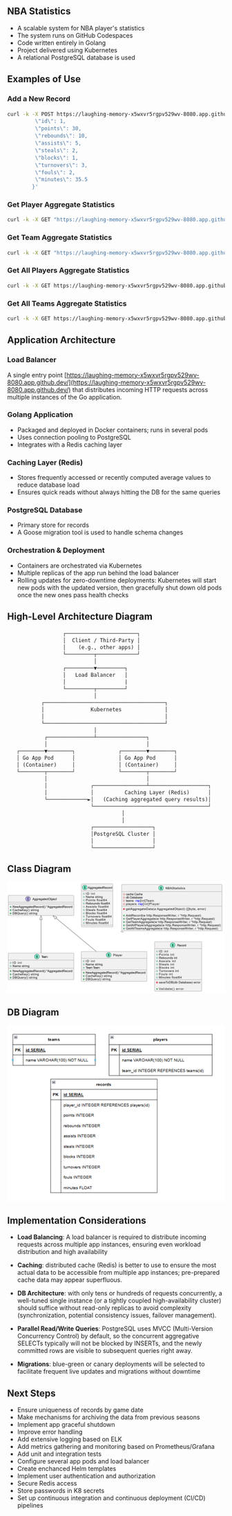 ## NBA Statistics
- A scalable system for NBA player's statistics
- The system runs on GitHub Codespaces
- Code written entirely in Golang
- Project delivered using Kubernetes
- A relational PostgreSQL database is used

## Examples of Use

### Add a New Record
```sh
curl -k -X POST https://laughing-memory-x5wxvr5rgpv529wv-8080.app.github.dev/record -H "Content-Type: application/json" -d '{
         \"id\": 1,
         \"points\": 30,
         \"rebounds\": 10,
         \"assists\": 5,
         \"steals\": 2,
         \"blocks\": 1,
         \"turnovers\": 3,
         \"fouls\": 2,
         \"minutes\": 35.5
        }'
```

### Get Player Aggregate Statistics
```sh
curl -k -X GET "https://laughing-memory-x5wxvr5rgpv529wv-8080.app.github.dev/aggregate/player?playerId=1"
```

### Get Team Aggregate Statistics
```sh
curl -k -X GET "https://laughing-memory-x5wxvr5rgpv529wv-8080.app.github.dev/aggregate/team?teamId=1"
```

### Get All Players Aggregate Statistics
```sh
curl -k -X GET https://laughing-memory-x5wxvr5rgpv529wv-8080.app.github.dev/aggregate/players
```

### Get All Teams Aggregate Statistics
```sh
curl -k -X GET https://laughing-memory-x5wxvr5rgpv529wv-8080.app.github.dev/aggregate/teams
```

## Application Architecture

### Load Balancer
A single entry point [https://laughing-memory-x5wxvr5rgpv529wv-8080.app.github.dev/](https://laughing-memory-x5wxvr5rgpv529wv-8080.app.github.dev/) that distributes incoming HTTP requests across multiple instances of the Go application.

### Golang Application
- Packaged and deployed in Docker containers; runs in several pods
- Uses connection pooling to PostgreSQL
- Integrates with a Redis caching layer

### Caching Layer (Redis)
- Stores frequently accessed or recently computed average values to reduce database load
- Ensures quick reads without always hitting the DB for the same queries

### PostgreSQL Database
- Primary store for records
- A Goose migration tool is used to handle schema changes

### Orchestration & Deployment
- Containers are orchestrated via Kubernetes
- Multiple replicas of the app run behind the load balancer
- Rolling updates for zero-downtime deployments: Kubernetes will start new pods with the updated version, then gracefully shut down old pods once the new ones pass health checks

## High-Level Architecture Diagram
                      ┌───────────────────────┐
                      │  Client / Third-Party │
                      │    (e.g., other apps) │
                      └─────────┬─────────────┘
                                │
                      ┌─────────▼─────────┐
                      │   Load Balancer   │
                      │                   |
                      └─────────┬─────────┘
                                │
               ┌───────────────────────────────────────┐
               │               Kubernetes              │
               │                                       │
               └───────────────────────────────────────┘
                                │
                ┌───────────────┴────────────────┐
                │                                │
       ┌────────▼────────┐              ┌────────▼────────┐
       │ Go App Pod      │              │ Go App Pod      │
       │ (Container)     │              │ (Container)     │
       └────────┬────────┘              └────────┬────────┘
                │                                │
                │              ┌─────────────────┴───────────────────┐
                │              │          Caching Layer (Redis)      │
                └─────────────►│   (Caching aggregated query results)│
                               └─────────────────────────────────────┘
                                         │
                                         │
                               ┌───────────────────┐
                               │PostgreSQL Cluster │
                               │                   │
                               └───────────────────┘


## Class Diagram
![Class Diagram](diagrams/class_diagram.png)

## DB Diagram
![DB Diagram](diagrams/db_diagram.png)

## Implementation Considerations
- **Load Balancing**: A load balancer is required to distribute incoming requests across multiple app instances, ensuring even workload distribution and high availability

- **Caching**: distributed cache (Redis) is better to use to ensure the most actual data to be accessible from multiple app instances; pre-prepared cache data may appear superfluous. 

- **DB Architecture**: with only tens or hundreds of requests concurrently, a well-tuned single instance (or a tightly coupled high-availability cluster) should suffice without read-only replicas to avoid complexity (synchronization, potential consistency issues, failover management).

- **Parallel Read/Write Queries**: PostgreSQL uses MVCC (Multi-Version Concurrency Control) by default, so the concurrent aggregative SELECTs typically will not be blocked by INSERTs, and the newly committed rows are visible to subsequent queries right away.

- **Migrations**: blue-green or canary deployments will be selected to facilitate frequent live updates and migrations without downtime

## Next Steps
- Ensure uniqueness of records by game date
- Make mechanisms for archiving the data from previous seasons
- Implement app graceful shutdown
- Improve error handling
- Add extensive logging based on ELK
- Add metrics gathering and monitoring based on Prometheus/Grafana
- Add unit and integration tests
- Configure several app pods and load balancer
- Create enchanced Helm templates
- Implement user authentication and authorization
- Secure Redis access
- Store passwords in K8 secrets
- Set up continuous integration and continuous deployment (CI/CD) pipelines

